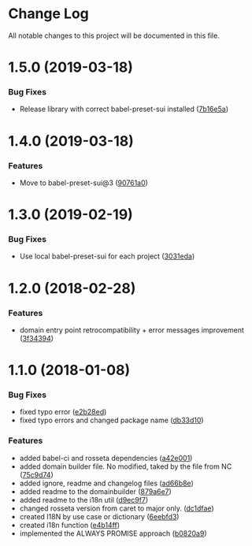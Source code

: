 # Change Log

All notable changes to this project will be documented in this file.

<a name="1.5.0"></a>
# 1.5.0 (2019-03-18)


### Bug Fixes

* Release library with correct babel-preset-sui installed ([7b16e5a](https://github.com/SUI-Components/sui/commit/7b16e5a))



<a name="1.4.0"></a>
# 1.4.0 (2019-03-18)


### Features

* Move to babel-preset-sui@3 ([90761a0](https://github.com/SUI-Components/sui/commit/90761a0))



<a name="1.3.0"></a>
# 1.3.0 (2019-02-19)


### Bug Fixes

* Use local babel-preset-sui for each project ([3031eda](https://github.com/SUI-Components/sui/commit/3031eda))



<a name="1.2.0"></a>
# 1.2.0 (2018-02-28)


### Features

* domain entry point retrocompatibility + error messages improvement ([3f34394](https://github.com/SUI-Components/sui/commit/3f34394))



<a name="1.1.0"></a>
# 1.1.0 (2018-01-08)


### Bug Fixes

* fixed typo error ([e2b28ed](https://github.com/SUI-Components/sui/commit/e2b28ed))
* fixed typo errors and changed package name ([db33d10](https://github.com/SUI-Components/sui/commit/db33d10))


### Features

* added babel-ci and rosseta dependencies ([a42e001](https://github.com/SUI-Components/sui/commit/a42e001))
* added domain builder file. No modified, taked by the file from NC ([75c9d74](https://github.com/SUI-Components/sui/commit/75c9d74))
* added ignore, readme and changelog files ([ad66b8e](https://github.com/SUI-Components/sui/commit/ad66b8e))
* added readme to the domainbuilder ([879a6e7](https://github.com/SUI-Components/sui/commit/879a6e7))
* added readme to the i18n util ([d9ec9f7](https://github.com/SUI-Components/sui/commit/d9ec9f7))
* changed rosseta version from caret to major only. ([dc1dfae](https://github.com/SUI-Components/sui/commit/dc1dfae))
* created I18N by use case or dictionary ([6eebfd3](https://github.com/SUI-Components/sui/commit/6eebfd3))
* created i18n function ([e4b14ff](https://github.com/SUI-Components/sui/commit/e4b14ff))
* implemented the ALWAYS PROMISE approach ([b0820a9](https://github.com/SUI-Components/sui/commit/b0820a9))



